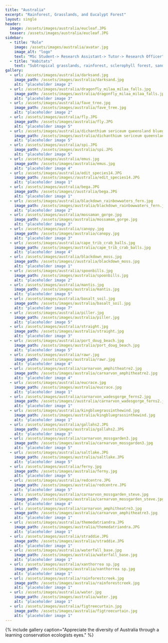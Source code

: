 ```yaml
---
title: "Australia"
excerpt: "Rainforest, Grasslands, and Eucalypt Forest"
layout: single
header:
  image: /assets/images/australia/eucleaf.JPG
  teaser: /assets/images/australia/eucleaf.JPG
sidebar:
  - title: "Role"
    image: /assets/images/australia/avatar.jpg
    image_alt: "logo"
    text: "MSc Student-> Research Assistant-> Tutor-> Research Officer"
  - title: "Habitats"
    text: "Subtropical grasslands, rainforest, sclerophyll forest, sand islands, beaches and everywhere in between"
gallery:
  - url: /assets/images/australia/darksand.jpg
    image_path: /assets/images/australia/darksand.jpg
    alt: "placeholder image 2"
  - url: /assets/images/australia/dragonfly_milaa_milaa_falls.jpg
    image_path: /assets/images/australia/dragonfly_milaa_milaa_falls.jpg
    alt: "placeholder image 3"
  - url: /assets/images/australia/fave_tree.jpg
    image_path: /assets/images/australia/fave_tree.jpg
    alt: "placeholder image 2"  
  - url: /assets/images/australia/fly.JPG
    image_path: /assets/images/australia/fly.JPG
    alt: "placeholder image 5"    
  - url: /assets/images/australia/dichanthium sericeum queensland bluegrass.jpg
    image_path: /assets/images/australia/dichanthium sericeum queensland bluegrass.jpg
    alt: "placeholder image 5"
  - url: /assets/images/australia/spi.JPG
    image_path: /assets/images/australia/spi.JPG
    alt: "placeholder image 5"  
  - url: /assets/images/australia/emus.jpg
    image_path: /assets/images/australia/emus.jpg
    alt: "placeholder image 4"
  - url: /assets/images/australia/edit_species14.JPG
    image_path: /assets/images//australia/edit_species14.JPG
    alt: "placeholder image 1"
  - url: /assets/images/australia/bega.JPG
    image_path: /assets/images//australia/bega.JPG
    alt: "placeholder image 1"
  - url: /assets/images/australia/blackdown_rainbowwaters_fern.jpg
    image_path: /assets/images/australia/blackdown_rainbowwaters_fern.jpg
    alt: "placeholder image 2"
  - url: /assets/images/australia/mossaman_gorge.jpg
    image_path: /assets/images/australia/mossaman_gorge.jpg
    alt: "placeholder image 3"  
  - url: /assets/images/australia/canopy.jpg
    image_path: /assets/images/australia/canopy.jpg
    alt: "placeholder image 3"  
  - url: /assets/images/australia/cape_trib_crab_balls.jpg
    image_path: /assets/images/australia/cape_trib_crab_balls.jpg
    alt: "placeholder image 4"
  - url: /assets/images/australia/blackdown_moss.jpg
    image_path: /assets/images//australia/blackdown_moss.jpg
    alt: "placeholder image 1"  
  - url: /assets/images/australia/spoonbills.jpg
    image_path: /assets/images/australia/spoonbills.jpg
    alt: "placeholder image 2"
  - url: /assets/images/australia/mantis.jpg
    image_path: /assets/images/australia/mantis.jpg
    alt: "placeholder image 5"
  - url: /assets/images/australia/basalt_soil.jpg
    image_path: /assets/images/australia/basalt_soil.jpg
    alt: "placeholder image 7"  
  - url: /assets/images/australia/piller.jpg
    image_path: /assets/images/australia/piller.jpg
    alt: "placeholder image 5"  
  - url: /assets/images/australia/straight.jpg
    image_path: /assets/images/australia/straight.jpg
    alt: "placeholder image 3"
  - url: /assets/images/australia/port_doug_beach.jpg
    image_path: /assets/images/australia/port_doug_beach.jpg
    alt: "placeholder image 5"  
  - url: /assets/images/australia/rawr.jpg
    image_path: /assets/images/australia/rawr.jpg
    alt: "placeholder image 4"
  - url: /assets/images/australia/carnarvon_amphitheatre2.jpg
    image_path: /assets/images/australia/carnarvon_amphitheatre2.jpg
    alt: "placeholder image 4"
  - url: /assets/images/australia/eucrace.jpg
    image_path: /assets/images/australia/eucrace.jpg
    alt: "placeholder image 1"    
  - url: /assets/images/australia/carnarvon_wadesgorge_ferns2.jpg
    image_path: /assets/images//australia/carnarvon_wadesgorge_ferns2.jpg
    alt: "placeholder image 1"
  - url: /assets/images/australia/kingbluegrassinthewind.jpg
    image_path: /assets/images/australia/kingbluegrassinthewind.jpg
    alt: "placeholder image 1"
  - url: /assets/images/australia/gallahs2.JPG
    image_path: /assets/images/australia/gallahs2.JPG
    alt: "placeholder image 3"
  - url: /assets/images/australia/carnarvon_mossgarden3.jpg
    image_path: /assets/images/australia/carnarvon_mossgarden3.jpg
    alt: "placeholder image 5" 
  - url: /assets/images/australia/saltlake.JPG
    image_path: /assets/images/australia/saltlake.JPG
    alt: "placeholder image 5"
  - url: /assets/images/australia/ferny.jpg
    image_path: /assets/images/australia/ferny.jpg
    alt: "placeholder image 5"   
  - url: /assets/images/australia/redcentre.JPG
    image_path: /assets/images/australia/redcentre.JPG
    alt: "placeholder image 5"  
  - url: /assets/images/australia/carnarvon_mossgarden_steve.jpg
    image_path: /assets/images/australia/carnarvon_mossgarden_steve.jpg
    alt: "placeholder image 4"
  - url: /assets/images/australia/carnarvon_amphitheatre3.jpg
    image_path: /assets/images/australia/carnarvon_amphitheatre3.jpg
    alt: "placeholder image 1"
  - url: /assets/images/australia/themedatriandra.JPG
    image_path: /assets/images/australia/themedatriandra.JPG
    alt: "placeholder image 1"  
  - url: /assets/images/australia/straddie.JPG
    image_path: /assets/images/australia/straddie.JPG
    alt: "placeholder image 1"    
  - url: /assets/images/australia/waterfall_base.jpg
    image_path: /assets/images/australia/waterfall_base.jpg
    alt: "placeholder image 1"  
  - url: /assets/images/australia/xanthorrea sp.jpg
    image_path: /assets/images/australia/xanthorrea sp.jpg
    alt: "placeholder image 1"
  - url: /assets/images/australia/rainforestcreek.jpg
    image_path: /assets/images/australia/rainforestcreek.jpg
    alt: "placeholder image 1"  
  - url: /assets/images/australia/water.jpg
    image_path: /assets/images/australia/water.jpg
    alt: "placeholder image 1"   
  - url: /assets/images/australia/figtreecurtain.jpg
    image_path: /assets/images/australia/figtreecurtain.jpg
    alt: "placeholder image 1"            
---
```




{% include gallery caption="Appreciate the diversity of Australia through a learning conservation ecologists eyes." %}

